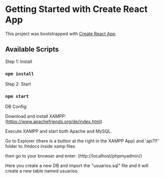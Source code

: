 # Getting Started with Create React App

This project was bootstrapped with [Create React App](https://github.com/facebook/create-react-app).

## Available Scripts


Step 1: Install

### `npm install`

Step 2: Start

### `npm start`


DB Config:

Download and install XAMPP: (https://www.apachefriends.org/de/index.html)

Execute XAMPP and start both Apache and MySQL.

Go to Explorer (there is a button at the right in the XAMPP App) and 'apiTF' folder to /htdocs inside xamp files

then go to your browser and enter: (http://localhost/phpmyadmin/)

Here you create a new DB and import the "usuarios.sql" file and it will create a new table named usuarios.



